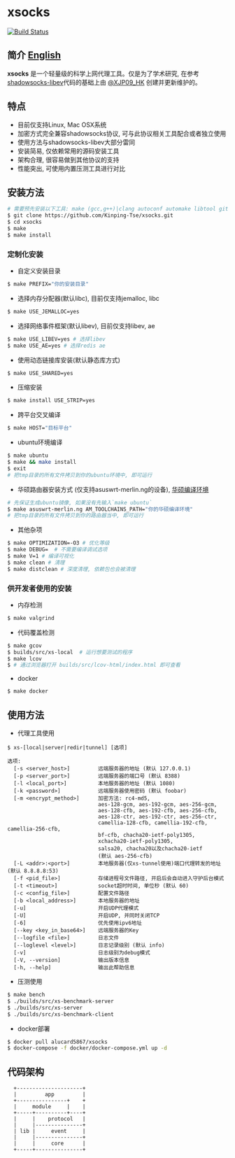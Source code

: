 # xsocks

[![Build Status](https://travis-ci.com/Kinping-Tse/xsocks.svg?branch=master)](https://travis-ci.com/Kinping-Tse/xsocks)

## 简介 [English][readme_en]

**xsocks** 是一个轻量级的科学上网代理工具。仅是为了学术研究, 在参考[shadowsocks-libev][]代码的基础上由 [@XJP09_HK][XJP] 创建并更新维护的。

## 特点

* 目前仅支持Linux, Mac OSX系统
* 加密方式完全兼容shadowsocks协议, 可与此协议相关工具配合或者独立使用
* 使用方法与shadowsocks-libev大部分雷同
* 安装简易, 仅依赖常用的源码安装工具
* 架构合理, 很容易做到其他协议的支持
* 性能突出, 可使用内置压测工具进行对比

## 安装方法

```sh
# 需要预先安装以下工具: make (gcc,g++)|clang autoconf automake libtool git
$ git clone https://github.com/Kinping-Tse/xsocks.git
$ cd xsocks
$ make
$ make install
```
### 定制化安装

* 自定义安装目录

```sh
$ make PREFIX="你的安装目录"
```
* 选择内存分配器(默认libc), 目前仅支持jemalloc, libc

```sh
$ make USE_JEMALLOC=yes
```
* 选择网络事件框架(默认libev), 目前仅支持libev, ae

```sh
$ make USE_LIBEV=yes # 选择libev
$ make USE_AE=yes # 选择redis ae
```
* 使用动态链接库安装(默认静态库方式)

```sh
$ make USE_SHARED=yes
```
* 压缩安装

```sh
$ make install USE_STRIP=yes
```
* 跨平台交叉编译

```sh
$ make HOST="目标平台"
```
* ubuntu环境编译

```sh
$ make ubuntu
$ make && make install
$ exit
# 把tmp目录的所有文件拷贝到你的ubuntu环境中, 即可运行
```
* 华硕路由器安装方式 (仅支持asuswrt-merlin.ng的设备), [华硕编译环境][AM_TOOLCHAINS]

```sh
# 先保证生成ubuntu镜像, 如果没有先输入`make ubuntu`
$ make asuswrt-merlin.ng AM_TOOLCHAINS_PATH="你的华硕编译环境"
# 把tmp目录的所有文件拷贝到你的路由器当中, 即可运行
```
* 其他杂项

```sh
$ make OPTIMIZATION=-O3 # 优化等级
$ make DEBUG=  # 不需要编译调试选项
$ make V=1 # 编译可视化
$ make clean # 清理
$ make distclean # 深度清理, 依赖包也会被清理
```
### 供开发者使用的安装

* 内存检测

```sh
$ make valgrind
```
* 代码覆盖检测

```sh
$ make gcov
$ builds/src/xs-local  # 运行想要测试的程序
$ make lcov
$ # 通过浏览器打开 builds/src/lcov-html/index.html 即可查看
```
* docker

```sh
$ make docker
```
## 使用方法

* 代理工具使用

```
$ xs-[local|server|redir|tunnel] [选项]

选项:
  [-s <server_host>]         远端服务器的地址 (默认 127.0.0.1)
  [-p <server_port>]         远端服务器的端口号 (默认 8388)
  [-l <local_port>]          本地服务器的地址 (默认 1080)
  [-k <password>]            远端服务器使用密码 (默认 foobar)
  [-m <encrypt_method>]      加密方法: rc4-md5,
                             aes-128-gcm, aes-192-gcm, aes-256-gcm,
                             aes-128-cfb, aes-192-cfb, aes-256-cfb,
                             aes-128-ctr, aes-192-ctr, aes-256-ctr,
                             camellia-128-cfb, camellia-192-cfb, camellia-256-cfb,
                             bf-cfb, chacha20-ietf-poly1305,
                             xchacha20-ietf-poly1305,
                             salsa20, chacha20以及chacha20-ietf
                             (默认 aes-256-cfb)
  [-L <addr>:<port>]         本地服务器(仅xs-tunnel使用)端口代理转发的地址 (默认 8.8.8.8:53)
  [-f <pid_file>]            存储进程号文件路径, 开启后会自动进入守护后台模式
  [-t <timeout>]             socket超时时间, 单位秒 (默认 60)
  [-c <config_file>]         配置文件路径
  [-b <local_address>]       本地服务器的地址
  [-u]                       开启UDP代理模式
  [-U]                       开启UDP, 并同时关闭TCP
  [-6]                       优先使用ipv6地址
  [--key <key_in_base64>]    远端服务器的Key
  [--logfile <file>]         日志文件
  [--loglevel <level>]       日志记录级别 (默认 info)
  [-v]                       日志级别为debug模式
  [-V, --version]            输出版本信息
  [-h, --help]               输出此帮助信息
```
* 压测使用

```sh
$ make bench
$ ./builds/src/xs-benchmark-server
$ ./builds/src/xs-server
$ ./builds/src/xs-benchmark-client
```
* docker部署

```sh
$ docker pull alucard5867/xsocks
$ docker-compose -f docker/docker-compose.yml up -d
```

## 代码架构

```
  +---------------------+
  |         app         |
  +----------------+    +
  |     module     |    |
  +-----+----------+----+
  |     |    protocol   |
  |     |---------------+
  | lib |     event     |
  |     |---------------+
  |     |     core      |
  +-----+---------------+
```

[readme_en]: https://github.com/Kinping-Tse/xsocks/blob/master/README_en.md
[XJP]: https://github.com/Kinping-Tse "XJP09_HK"
[shadowsocks-libev]: https://github.com/shadowsocks/shadowsocks-libev "shadowsocks-libev"
[AM_TOOLCHAINS]: https://github.com/RMerl/am-toolchains
